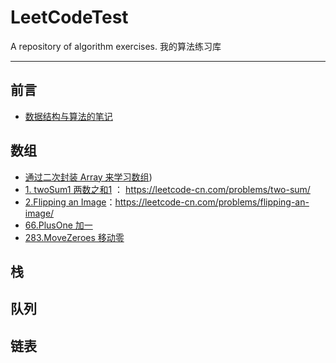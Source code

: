 # LeetCodeTest

A repository of algorithm exercises.
我的算法练习库

---

## 前言

- [数据结构与算法的笔记](code/数据结构与算法的笔记.md)

## 数组 

- [通过二次封装 Array 来学习数组](code/01_Array/通过二次封装Array来学习数组.md))
- [1. twoSum1 两数之和1](code/01_Array/1_twoSum.java) ： https://leetcode-cn.com/problems/two-sum/
- [2.Flipping an Image](code/832_FlippinganImage.java)：https://leetcode-cn.com/problems/flipping-an-image/
- [66.PlusOne 加一](code/01_Array/Q66_PlusOne.kt)
- [283.MoveZeroes 移动零](code/01_Array/Q283_MoveZeroes.kt)

## 栈 

## 队列

## 链表




